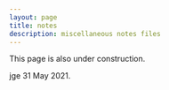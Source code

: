 ```yaml
---
layout: page
title: notes
description: miscellaneous notes files
---
```


This page is also under construction. 

jge 31 May 2021.